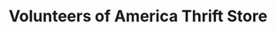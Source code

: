 ---
title: "Volunteers of America Thrift Store"
url: /columbus/volunteers-of-america-thrift-store/
shop: Gebrauchtwaren
---
